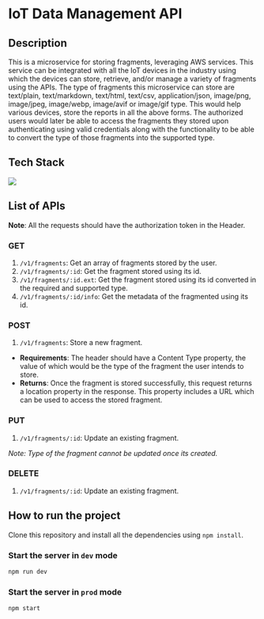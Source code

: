 # IoT Data Management API

## Description

This is a microservice for storing fragments, leveraging AWS services. This service can be integrated with all the IoT devices in the industry using which the devices can store, retrieve, and/or manage a variety of fragments using the APIs. The type of fragments this microservice can store are text/plain, text/markdown, text/html, text/csv, application/json, image/png, image/jpeg, image/webp, image/avif or image/gif type. This would help various devices, store the reports in all the above forms. The authorized users would later be able to access the fragments they stored upon authenticating using valid credentials along with the functionality to be able to convert the type of those fragments into the supported type.

## Tech Stack

<img src="https://skillicons.dev/icons?i=nodejs,express,jest,docker,aws,githubactions,dynamodb" />

## List of APIs

**Note**: All the requests should have the authorization token in the Header. 

### GET 
1. `/v1/fragments`: Get an array of fragments stored by the user.
2. `/v1/fragments/:id`: Get the fragment stored using its id.
3. `/v1/fragments/:id.ext`: Get the fragment stored using its id converted in the required and supported type.
4. `/v1/fragments/:id/info`: Get the metadata of the fragmented using its id.

### POST
1. `/v1/fragments`: Store a new fragment.
- **Requirements**: The header should have a Content Type property, the value of which would be the type of the fragment the user intends to store.
- **Returns**: Once the fragment is stored successfully, this request returns a location property in the response. This property includes a URL which can be used to access the stored fragment.

### PUT
1. `/v1/fragments/:id`: Update an existing fragment.

*Note: Type of the fragment cannot be updated once its created.*

### DELETE
1. `/v1/fragments/:id`: Update an existing fragment.

## How to run the project

Clone this repository and install all the dependencies using `npm install`.

### Start the server in `dev` mode

```bash
npm run dev
```

### Start the server in `prod` mode

```bash
npm start
```
